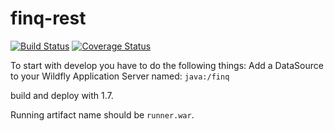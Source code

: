 finq-rest
===================

[![Build Status](https://travis-ci.org/topicusfinan/finq-rest.svg?branch=develop)](https://travis-ci.org/topicusfinan/finq-rest)
[![Coverage Status](https://coveralls.io/repos/topicusfinan/finq-rest/badge.png?branch=develop)](https://coveralls.io/r/topicusfinan/finq-rest?branch=develop)

To start with develop you have to do the following things: 
Add a DataSource to your Wildfly Application Server named: `java:/finq`

build and deploy with 1.7.

Running artifact name should be `runner.war`.
